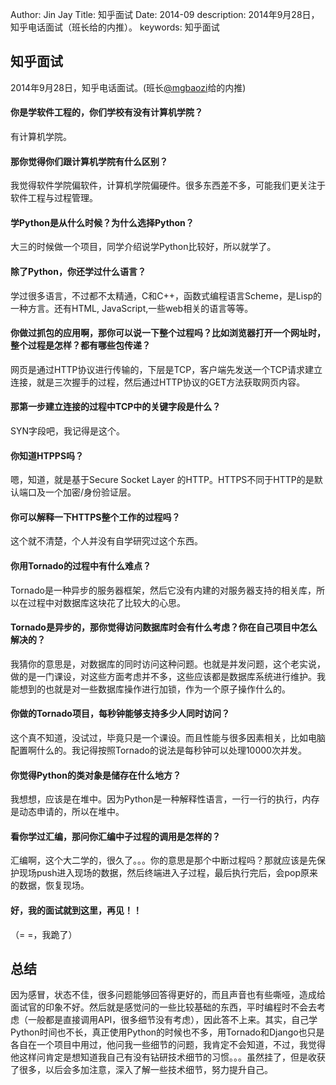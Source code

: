 Author: Jin Jay
Title: 知乎面试
Date: 2014-09
description: 2014年9月28日，知乎电话面试（班长给的内推）。
keywords: 知乎面试

## 知乎面试
2014年9月28日，知乎电话面试。(班长[@mgbaozi](https://github.com/mgbaozi)给的内推)

#### 你是学软件工程的，你们学校有没有计算机学院？
有计算机学院。

#### 那你觉得你们跟计算机学院有什么区别？
我觉得软件学院偏软件，计算机学院偏硬件。很多东西差不多，可能我们更关注于软件工程与过程管理。

#### 学Python是从什么时候？为什么选择Python？
大三的时候做一个项目，同学介绍说学Python比较好，所以就学了。

#### 除了Python，你还学过什么语言？
学过很多语言，不过都不太精通，C和C++，函数式编程语言Scheme，是Lisp的一种方言。还有HTML, JavaScript,一些web相关的语言等等。

#### 你做过抓包的应用啊，那你可以说一下整个过程吗？比如浏览器打开一个网址时，整个过程是怎样？都有哪些包传递？
网页是通过HTTP协议进行传输的，下层是TCP，客户端先发送一个TCP请求建立连接，就是三次握手的过程，然后通过HTTP协议的GET方法获取网页内容。

#### 那第一步建立连接的过程中TCP中的关键字段是什么？
SYN字段吧，我记得是这个。

#### 你知道HTPPS吗？
嗯，知道，就是基于Secure Socket Layer 的HTTP。HTTPS不同于HTTP的是默认端口及一个加密/身份验证层。

#### 你可以解释一下HTTPS整个工作的过程吗？
这个就不清楚，个人并没有自学研究过这个东西。

#### 你用Tornado的过程中有什么难点？
Tornado是一种异步的服务器框架，然后它没有内建的对服务器支持的相关库，所以在过程中对数据库这块花了比较大的心思。

#### Tornado是异步的，那你觉得访问数据库时会有什么考虑？你在自己项目中怎么解决的？
我猜你的意思是，对数据库的同时访问这种问题。也就是并发问题，这个老实说，做的是一门课设，对这些方面考虑并不多，这些应该都是数据库系统进行维护。我能想到的也就是对一些数据库操作进行加锁，作为一个原子操作什么的。

#### 你做的Tornado项目，每秒钟能够支持多少人同时访问？
这个真不知道，没试过，毕竟只是一个课设。而且性能与很多因素相关，比如电脑配置啊什么的。我记得按照Tornado的说法是每秒钟可以处理10000次并发。

#### 你觉得Python的类对象是储存在什么地方？
我想想，应该是在堆中。因为Python是一种解释性语言，一行一行的执行，内存是动态申请的，所以在堆中。

#### 看你学过汇编，那问你汇编中子过程的调用是怎样的？
汇编啊，这个大二学的，很久了。。。你的意思是那个中断过程吗？那就应该是先保护现场push进入现场的数据，然后终端进入子过程，最后执行完后，会pop原来的数据，恢复现场。

#### 好，我的面试就到这里，再见！！
（= =，我跪了）

## 总结
因为感冒，状态不佳，很多问题能够回答得更好的，而且声音也有些嘶哑，造成给面试官的印象不好。然后就是感觉问的一些比较基础的东西，平时编程时不会去考虑（一般都是直接调用API，很多细节没有考虑），因此答不上来。其实，自己学Python时间也不长，真正使用Python的时候也不多，用Tornado和Django也只是各自在一个项目中用过，他问我一些细节的问题，我肯定不会知道，不过，我觉得他这样问肯定是想知道我自己有没有钻研技术细节的习惯。。。虽然挂了，但是收获了很多，以后会多加注意，深入了解一些技术细节，努力提升自己。



